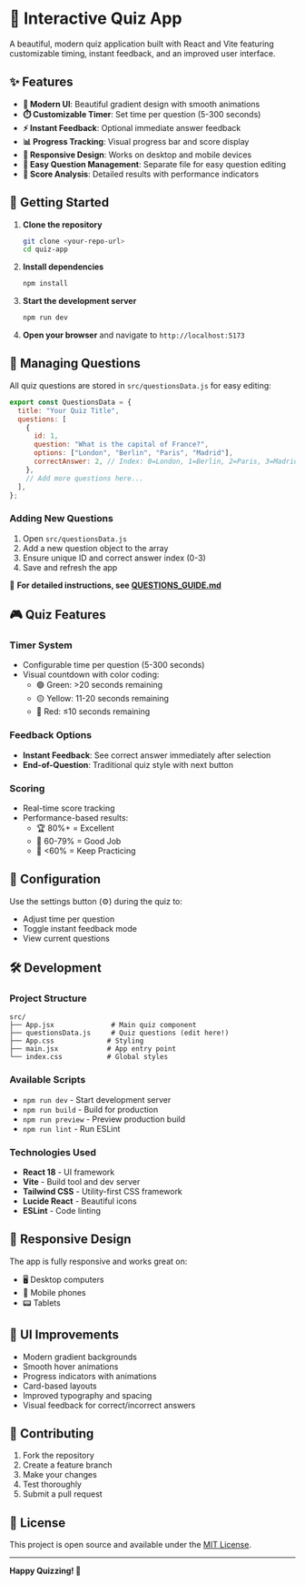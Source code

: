 # 🧠 Interactive Quiz App

A beautiful, modern quiz application built with React and Vite featuring customizable timing, instant feedback, and an improved user interface.

## ✨ Features

- **🎨 Modern UI**: Beautiful gradient design with smooth animations
- **⏱️ Customizable Timer**: Set time per question (5-300 seconds)
- **⚡ Instant Feedback**: Optional immediate answer feedback
- **📊 Progress Tracking**: Visual progress bar and score display
- **📱 Responsive Design**: Works on desktop and mobile devices
- **🔧 Easy Question Management**: Separate file for easy question editing
- **🎯 Score Analysis**: Detailed results with performance indicators

## 🚀 Getting Started

1. **Clone the repository**

   ```bash
   git clone <your-repo-url>
   cd quiz-app
   ```

2. **Install dependencies**

   ```bash
   npm install
   ```

3. **Start the development server**

   ```bash
   npm run dev
   ```

4. **Open your browser** and navigate to `http://localhost:5173`

## 📝 Managing Questions

All quiz questions are stored in `src/questionsData.js` for easy editing:

```javascript
export const QuestionsData = {
  title: "Your Quiz Title",
  questions: [
    {
      id: 1,
      question: "What is the capital of France?",
      options: ["London", "Berlin", "Paris", "Madrid"],
      correctAnswer: 2, // Index: 0=London, 1=Berlin, 2=Paris, 3=Madrid
    },
    // Add more questions here...
  ],
};
```

### Adding New Questions

1. Open `src/questionsData.js`
2. Add a new question object to the array
3. Ensure unique ID and correct answer index (0-3)
4. Save and refresh the app

📖 **For detailed instructions, see [QUESTIONS_GUIDE.md](./QUESTIONS_GUIDE.md)**

## 🎮 Quiz Features

### Timer System

- Configurable time per question (5-300 seconds)
- Visual countdown with color coding:
  - 🟢 Green: >20 seconds remaining
  - 🟡 Yellow: 11-20 seconds remaining
  - 🔴 Red: ≤10 seconds remaining

### Feedback Options

- **Instant Feedback**: See correct answer immediately after selection
- **End-of-Question**: Traditional quiz style with next button

### Scoring

- Real-time score tracking
- Performance-based results:
  - 🏆 80%+ = Excellent
  - 🎯 60-79% = Good Job
  - 💪 <60% = Keep Practicing

## 🔧 Configuration

Use the settings button (⚙️) during the quiz to:

- Adjust time per question
- Toggle instant feedback mode
- View current questions

## 🛠️ Development

### Project Structure

```
src/
├── App.jsx              # Main quiz component
├── questionsData.js     # Quiz questions (edit here!)
├── App.css             # Styling
├── main.jsx            # App entry point
└── index.css           # Global styles
```

### Available Scripts

- `npm run dev` - Start development server
- `npm run build` - Build for production
- `npm run preview` - Preview production build
- `npm run lint` - Run ESLint

### Technologies Used

- **React 18** - UI framework
- **Vite** - Build tool and dev server
- **Tailwind CSS** - Utility-first CSS framework
- **Lucide React** - Beautiful icons
- **ESLint** - Code linting

## 📱 Responsive Design

The app is fully responsive and works great on:

- 🖥️ Desktop computers
- 📱 Mobile phones
- 📟 Tablets

## 🎨 UI Improvements

- Modern gradient backgrounds
- Smooth hover animations
- Progress indicators with animations
- Card-based layouts
- Improved typography and spacing
- Visual feedback for correct/incorrect answers

## 🤝 Contributing

1. Fork the repository
2. Create a feature branch
3. Make your changes
4. Test thoroughly
5. Submit a pull request

## 📄 License

This project is open source and available under the [MIT License](LICENSE).

---

**Happy Quizzing! 🎉**
